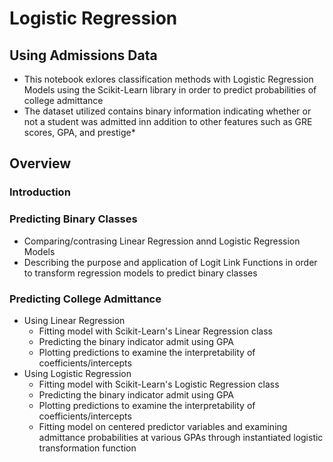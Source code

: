 # Logistic Regression
## Using Admissions Data 
* This notebook exlores classification methods with Logistic Regression Models using the Scikit-Learn library in order to predict probabilities of college admittance
* The dataset utilized contains binary information indicating whether or not a student was admitted inn addition to other features such as GRE scores, GPA, and prestige*

## Overview

### Introduction

### Predicting Binary Classes
- Comparing/contrasing Linear Regression annd Logistic Regression Models
- Describing the purpose and application of Logit Link Functions in order to transform regression models to predict binary classes 

### Predicting College Admittance
- Using Linear Regression
  - Fitting model with Scikit-Learn's Linear Regression class
  - Predicting the binary indicator admit using GPA
  - Plotting predictions to examine the interpretability of coefficients/intercepts 
- Using Logistic Regression
  - Fitting model with Scikit-Learn's Logistic Regression class
  - Predicting the binary indicator admit using GPA
  - Plotting predictions to examine the interpretability of coefficients/intercepts 
  - Fitting model on centered predictor variables and examining admittance probabilities at various GPAs through instantiated logistic transformation function 
